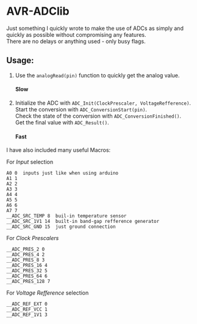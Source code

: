 # AVR-ADClib
Just something I quickly wrote to make the use of ADCs as simply and quickly as possible without compromising any features.  
There are no delays or anything used - only busy flags.

## Usage:
1.  Use the `analogRead(pin)` function to quickly get the analog value.  
    #### Slow

2.  Initialize the ADC with `ADC_Init(ClockPrescaler, VoltageRefference)`.  
    Start the conversion with `ADC_ConversionStart(pin)`.  
    Check the state of the conversion with `ADC_ConversionFinished()`.  
    Get the final value with `ADC_Result()`.  
    #### Fast
    
I have also included many useful Macros:  
 
For *Input* selection  
 
    A0 0  inputs just like when using arduino
    A1 1
    A2 2
    A3 3
    A4 4
    A5 5
    A6 6
    A7 7
    __ADC_SRC_TEMP 8  buil-in temperature sensor
    __ADC_SRC_1V1 14  built-in band-gap refference generator
    __ADC_SRC_GND 15  just ground connection

For *Clock Prescalers*

    __ADC_PRES_2 0
    __ADC_PRES_4 2
    __ADC_PRES_8 3
    __ADC_PRES_16 4
    __ADC_PRES_32 5
    __ADC_PRES_64 6
    __ADC_PRES_128 7

For *Voltage Refference* selection

    __ADC_REF_EXT 0
    __ADC_REF_VCC 1
    __ADC_REF_1V1 3
